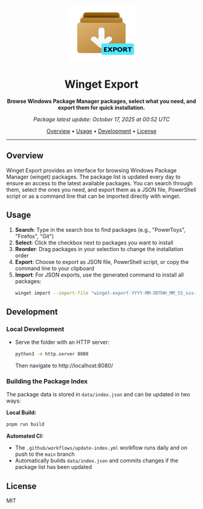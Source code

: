 <p align="center">
  <img src="Assets/winget-export-logo.svg" width="180" height="151" alt="Winget Export Logo">
</p>

<h1 align="center">Winget Export</h1>

<p align="center">
  <strong>Browse Windows Package Manager packages, select what you need, and export them for quick installation.</strong>
</p>

<p align="center">
  <em><!-- LAST_UPDATE_START -->Package latest update: October 17, 2025 at 00:52 UTC<!-- LAST_UPDATE_END --></em>
</p>

<p align="center">
  <a href="#overview">Overview</a> •
  <a href="#usage">Usage</a> •
  <a href="#development">Development</a> •
  <a href="#license">License</a>
</p>

---

## Overview

Winget Export provides an interface for browsing Windows Package Manager (winget) packages. The package list is updated every day to ensure an access to the latest available packages. You can search through them, select the ones you need, and export them as a JSON file, PowerShell script or as a command line that can be imported directly with winget.

## Usage

1. **Search**: Type in the search box to find packages (e.g., "PowerToys", "Firefox", "Git")
2. **Select**: Click the checkbox next to packages you want to install
3. **Reorder**: Drag packages in your selection to change the installation order
4. **Export**: Choose to export as JSON file, PowerShell script, or copy the command line to your clipboard
5. **Import**: For JSON exports, use the generated command to install all packages:
   ```bash
   winget import --import-file "winget-export-YYYY-MM-DDTHH_MM_SS_sss-00_00.json"
   ```

## Development

### Local Development

- Serve the folder with an HTTP server:
  ```bash
  python3 -m http.server 8080
  ```
  Then navigate to http://localhost:8080/

### Building the Package Index

The package data is stored in `data/index.json` and can be updated in two ways:

**Local Build:**
```bash
pnpm run build
```

**Automated CI:**
- The `.github/workflows/update-index.yml` workflow runs daily and on push to the `main` branch
- Automatically builds `data/index.json` and commits changes if the package list has been updated

## License

MIT